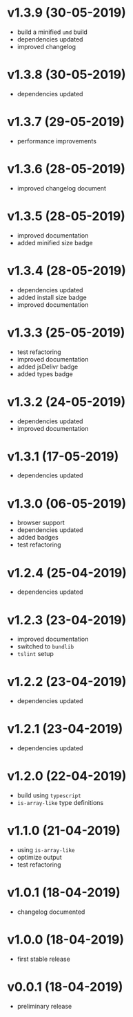 # v1.3.9 (30-05-2019)

* build a minified `umd` build
* dependencies updated
* improved changelog

# v1.3.8 (30-05-2019)

* dependencies updated

# v1.3.7 (29-05-2019)

* performance improvements

# v1.3.6 (28-05-2019)

* improved changelog document

# v1.3.5 (28-05-2019)

* improved documentation
* added minified size badge

# v1.3.4 (28-05-2019)

* dependencies updated
* added install size badge
* improved documentation

# v1.3.3 (25-05-2019)

* test refactoring
* improved documentation
* added jsDelivr badge
* added types badge

# v1.3.2 (24-05-2019)

* dependencies updated
* improved documentation

# v1.3.1 (17-05-2019)

* dependencies updated

# v1.3.0 (06-05-2019)

* browser support
* dependencies updated
* added badges
* test refactoring

# v1.2.4 (25-04-2019)

* dependencies updated

# v1.2.3 (23-04-2019)

* improved documentation
* switched to `bundlib`
* `tslint` setup

# v1.2.2 (23-04-2019)

* dependencies updated

# v1.2.1 (23-04-2019)

* dependencies updated

# v1.2.0 (22-04-2019)

* build using `typescript`
* `is-array-like` type definitions

# v1.1.0 (21-04-2019)

* using `is-array-like`
* optimize output
* test refactoring

# v1.0.1 (18-04-2019)

* changelog documented

# v1.0.0 (18-04-2019)

* first stable release

# v0.0.1 (18-04-2019)

* preliminary release
